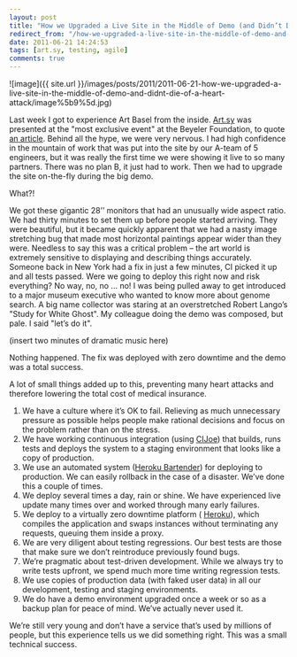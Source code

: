 ```yaml
---
layout: post
title: "How we Upgraded a Live Site in the Middle of Demo (and Didn’t Die of a Heart Attack)"
redirect_from: "/how-we-upgraded-a-live-site-in-the-middle-of-demo-and-didnt-die-of-a-heart-attack"
date: 2011-06-21 14:24:53
tags: [art.sy, testing, agile]
comments: true
---
```

![image]({{ site.url }}/images/posts/2011/2011-06-21-how-we-upgraded-a-live-site-in-the-middle-of-demo-and-didnt-die-of-a-heart-attack/image%5b9%5d.jpg)

Last week I got to experience Art Basel from the inside. [Art.sy](https://artsy.net) was presented at the "most exclusive event" at the Beyeler Foundation, to quote [an article](http://www.artinfo.com/news/story/37897/from-christian-marclay-to-will-ferrell-see-the-stars-at-the-elite-and-highly-eclectic-bash-for-the-launch-of-artsy-in-basel/). Behind all the hype, we were very nervous. I had high confidence in the mountain of work that was put into the site by our A-team of 5 engineers, but it was really the first time we were showing it live to so many partners. There was no plan B, it just had to work. Then we  had to upgrade the site on-the-fly during the big demo.

What?!

We got these gigantic 28’’ monitors that had an unusually wide aspect ratio. We had thirty minutes to set them up before people started arriving. They were beautiful, but it became quickly apparent that we had a nasty image stretching bug that made most horizontal paintings appear wider than they were. Needless to say this was a critical problem – the art world is extremely sensitive to displaying and describing things accurately. Someone back in New York had a fix in just a few minutes, CI picked it up and all tests passed. Were we going to deploy this right now and risk everything? No way, no, no ... no! I was being pulled away to get introduced to a major museum executive who wanted to know more about genome search. A big name collector was staring at an overstretched Robert Lango’s "Study for White Ghost". My colleague doing the demo was composed, but pale. I said "let’s do it".

(insert two minutes of dramatic music here)

Nothing happened. The fix was deployed with zero downtime and the demo was a total success.

A lot of small things added up to this, preventing many heart attacks and therefore lowering the total cost of medical insurance.

1. We have a culture where it’s OK to fail. Relieving as much unnecessary pressure as possible helps people make rational decisions and focus on the problem rather than on the stress.
2. We have working continuous integration (using [CIJoe](https://github.com/defunkt/cijoe)) that builds, runs tests and deploys the system to a staging environment that looks like a copy of production.
3. We use an automated system ([Heroku Bartender](http://code.dblock.org/ShowPost.aspx?Id=186)) for deploying to production. We can easily rollback in the case of a disaster. We’ve done this a couple of times.
4. We deploy several times a day, rain or shine. We have experienced live update many times over and worked through many early failures.
5. We deploy to a virtually zero downtime platform ( [Heroku](http://www.heroku.com/)), which compiles the application and swaps instances without terminating any requests, queuing them inside a proxy.
6. We are very diligent about testing regressions. Our best tests are those that make sure we don’t reintroduce previously found bugs.
7. We’re pragmatic about test-driven development. While we always try to write tests upfront, we spend much more time writing regression tests.
8. We use copies of production data (with faked user data) in all our development, testing and staging environments.
9. We do have a demo environment upgraded once a week or so as a backup plan for peace of mind. We’ve actually never used it.

We’re still very young and don’t have a service that’s used by millions of people, but this experience tells us we did something right. This was a small technical success.
